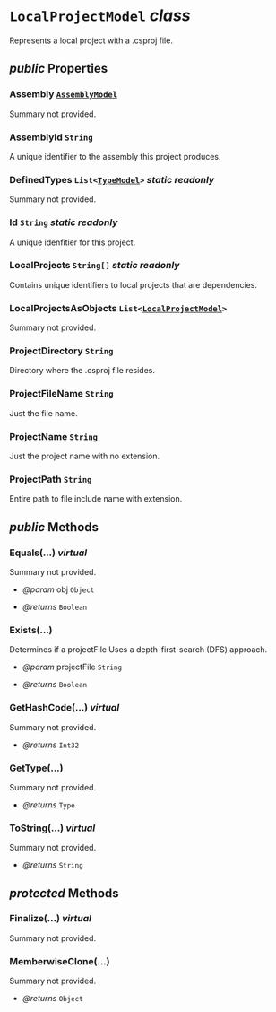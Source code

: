 # <code><span title="Represents a local project with a .csproj file.">LocalProjectModel</span></code> *class*

Represents a local project with a .csproj file.

## *public* Properties

### Assembly <code><a href="AssemblyModel.md">AssemblyModel</a></code>

Summary not provided.

### AssemblyId <code><span title="Represents a local project with a .csproj file.">String</span></code>

A unique identifier to the assembly this project produces.

### DefinedTypes <code><span title="Represents a local project with a .csproj file.">List</span><<a href="Language\TypeModel.md">TypeModel</a>></code> *static* *readonly*

Summary not provided.

### Id <code><span title="Represents a local project with a .csproj file.">String</span></code> *static* *readonly*

A unique idenfitier for this project.

### LocalProjects <code><span title="Represents a local project with a .csproj file.">String[]</span></code> *static* *readonly*

Contains unique identifiers to local projects that are dependencies.

### LocalProjectsAsObjects <code><span title="Represents a local project with a .csproj file.">List</span><<a href="LocalProjectModel.md">LocalProjectModel</a>></code>

Summary not provided.

### ProjectDirectory <code><span title="Represents a local project with a .csproj file.">String</span></code>

Directory where the .csproj file resides.

### ProjectFileName <code><span title="Represents a local project with a .csproj file.">String</span></code>

Just the file name.

### ProjectName <code><span title="Represents a local project with a .csproj file.">String</span></code>

Just the project name with no extension.

### ProjectPath <code><span title="Represents a local project with a .csproj file.">String</span></code>

Entire path to file include name with extension.



## *public* Methods

### Equals(...) *virtual*

Summary not provided.

- *@param* obj <code><span title="Represents a local project with a .csproj file.">Object</span></code>

- *@returns* <code><span title="Represents a local project with a .csproj file.">Boolean</span></code>

### Exists(...)

Determines if a projectFile
Uses a depth-first-search (DFS) approach.

- *@param* projectFile <code><span title="Represents a local project with a .csproj file.">String</span></code>

- *@returns* <code><span title="Represents a local project with a .csproj file.">Boolean</span></code>

### GetHashCode(...) *virtual*

Summary not provided.

- *@returns* <code><span title="Represents a local project with a .csproj file.">Int32</span></code>

### GetType(...)

Summary not provided.

- *@returns* <code><span title="Represents a local project with a .csproj file.">Type</span></code>

### ToString(...) *virtual*

Summary not provided.

- *@returns* <code><span title="Represents a local project with a .csproj file.">String</span></code>

## *protected* Methods

### Finalize(...) *virtual*

Summary not provided.



### MemberwiseClone(...)

Summary not provided.

- *@returns* <code><span title="Represents a local project with a .csproj file.">Object</span></code>